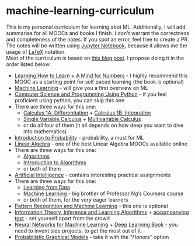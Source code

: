 # machine-learning-curriculum
This is my personal curriculum for learning abot ML. Additionally, I will add summaries for all MOOCs and books I finish. 
I don't warrant the correctness and completeness of the notes. If you spot an error, feel free to create a PR. 
The notes will be written using [Jupyter Notebook](https://jupyter.org/), because it allows me the usage of [LaTeX](https://www.latex-project.org/) notation.  
Most of the curriculum is based on [this blog post](https://learningai.io/projects/2017/03/26/machine-learn-MOOC-curriculum.html).
I propose doing it in the order listed below:

- [Learning How to Learn](https://www.coursera.org/learn/learning-how-to-learn) + [A Mind for Numbers](https://www.amazon.com/Mind-Numbers-Science-Flunked-Algebra-ebook/dp/B00G3L19ZU) - I highly recommend this MOOC as a starting 
point for self paced learning (the book is optional)
- [Machine Learning](https://www.coursera.org/learn/machine-learning) - will give you a first overview on ML
- [Computer Science and Programming Using Python](https://www.edx.org/course/introduction-to-computer-science-and-programming-using-python) -
if you feel proficient using python, you can skip this one
- There are three ways for this one:
  - [Calculus 1A: Differentiation](https://www.edx.org/course/calculus-1a-differentiation-mitx-18-01-1x-0) + 
  [Calculus 1B: Integration](https://www.edx.org/course/calculus-1b-integration-mitx-18-01-2x-0)
  - [Single Variable Calculus](https://ocw.mit.edu/courses/mathematics/18-01sc-single-variable-calculus-fall-2010/) + 
  [Multivariable Calculus](https://ocw.mit.edu/courses/mathematics/18-02sc-multivariable-calculus-fall-2010/)
  - or do all four of them (it all depends on how deep you want to dive into mathematics)
- [Introduction to Probability](https://www.edx.org/course/introduction-probability-science-mitx-6-041x-2) - probability, a must for ML
- [Linear Algebra](https://ocw.mit.edu/courses/mathematics/18-06-linear-algebra-spring-2010/) - one of the best Linear Algebra MOOCs available online
- There are three ways for this one:
  - [Algorithms](https://www.coursera.org/specializations/algorithms)
  - [Introduction to Algorithms](https://ocw.mit.edu/courses/electrical-engineering-and-computer-science/6-006-introduction-to-algorithms-fall-2011/)
  - or both of them
- [Artificial Intelligence](http://ai.berkeley.edu/home.html) - contains interesting practical assignments
- There are three ways for this one:
  - [Learning from Data](https://www.edx.org/course/learning-data-introductory-machine-caltechx-cs1156x-0)
  - [Machine Learning](https://see.stanford.edu/Course/CS229) - big brother of Professor Ng’s Coursera course
  - or both of them, for the very eager learners
- [Pattern Recognition and Machine Learning](https://www.amazon.com/Pattern-Recognition-Learning-Information-Statistics/dp/0387310738?keywords=pattern+recognition+and+machine+learning&qid=1538121819&sr=8-1&ref=sr_1_1) -
this one is optional
- [Information Theory, Inference and Learning Algorithms](https://www.youtube.com/watch?v=BCiZc0n6COY&list=PLruBu5BI5n4aFpG32iMbdWoRVAA-Vcso6) + 
[accompanying text](http://www.inference.org.uk/itprnn/book.pdf) - set yourself apart from the crowd
- [Neural Networks for Machine Learning](https://www.coursera.org/learn/neural-networks) +
[Deep Learning Book](http://www.deeplearningbook.org/) - you need to invent side projects, to get the most out of it 
- [Probabilistic Graphical Models](https://www.coursera.org/specializations/probabilistic-graphical-models) - take it with the *"Honors"* option
